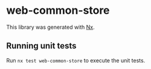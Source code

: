 # web-common-store

This library was generated with [Nx](https://nx.dev).

## Running unit tests

Run `nx test web-common-store` to execute the unit tests.
